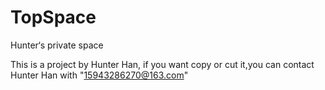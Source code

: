 # TopSpace
Hunter‘s private space

This is a project by Hunter Han, if you want copy or cut it,you can contact Hunter Han with 
"15943286270@163.com"
